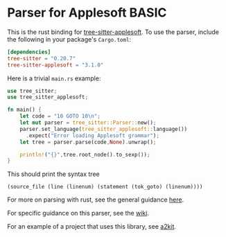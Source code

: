 Parser for Applesoft BASIC
==========================

This is the rust binding for [tree-sitter-applesoft](https://github.com/dfgordon/tree-sitter-applesoft).  To use the parser, include the following in your package's `Cargo.toml`:
```toml
[dependencies]
tree-sitter = "0.20.7"
tree-sitter-applesoft = "3.1.0"
```
Here is a trivial `main.rs` example:
```rust
use tree_sitter;
use tree_sitter_applesoft;

fn main() {
    let code = "10 GOTO 10\n";
    let mut parser = tree_sitter::Parser::new();
    parser.set_language(tree_sitter_applesoft::language())
      .expect("Error loading Applesoft grammar");
    let tree = parser.parse(code,None).unwrap();

    println!("{}",tree.root_node().to_sexp());
}
```
This should print the syntax tree
```
(source_file (line (linenum) (statement (tok_goto) (linenum))))
```

For more on parsing with rust, see the general guidance [here](https://github.com/tree-sitter/tree-sitter/blob/master/lib/binding_rust/README.md).

For specific guidance on this parser, see the [wiki](https://github.com/dfgordon/tree-sitter-applesoft/wiki).

For an example of a project that uses this library, see [a2kit](https://github.com/dfgordon/a2kit).
